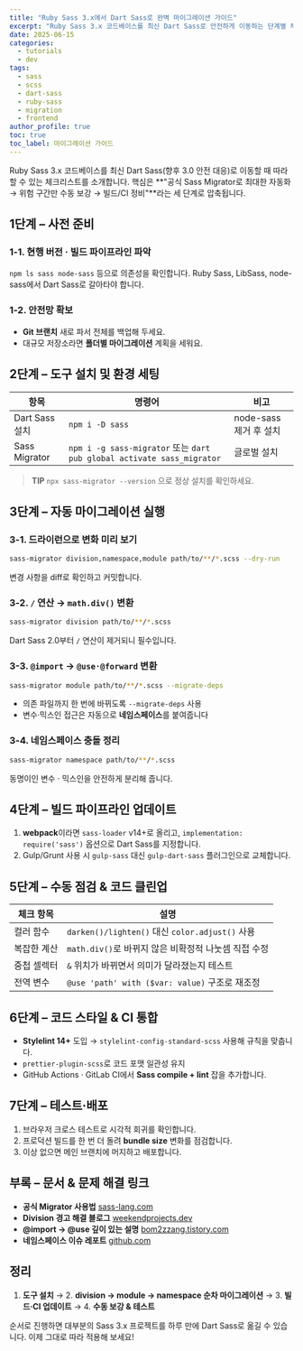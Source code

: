 ```yaml
---
title: "Ruby Sass 3.x에서 Dart Sass로 완벽 마이그레이션 가이드"
excerpt: "Ruby Sass 3.x 코드베이스를 최신 Dart Sass로 안전하게 이동하는 단계별 체크리스트와 자동화 도구 활용법"
date: 2025-06-15
categories: 
  - tutorials
  - dev
tags: 
  - sass
  - scss  
  - dart-sass
  - ruby-sass
  - migration
  - frontend
author_profile: true
toc: true
toc_label: 마이그레이션 가이드
---
```


Ruby Sass 3.x 코드베이스를 최신 Dart Sass(향후 3.0 안전 대응)로 이동할 때 따라할 수 있는 체크리스트를 소개합니다. 핵심은 **"공식 Sass Migrator로 최대한 자동화 → 위험 구간만 수동 보강 → 빌드/CI 정비"**라는 세 단계로 압축됩니다.

## 1단계 – 사전 준비

### 1-1. 현행 버전 · 빌드 파이프라인 파악

`npm ls sass node-sass` 등으로 의존성을 확인합니다. Ruby Sass, LibSass, node-sass에서 Dart Sass로 갈아타야 합니다.

### 1-2. 안전망 확보

- **Git 브랜치** 새로 파서 전체를 백업해 두세요.
- 대규모 저장소라면 **폴더별 마이그레이션** 계획을 세워요.

## 2단계 – 도구 설치 및 환경 세팅

| 항목            | 명령어                                                                  | 비고                              |
| ------------- | -------------------------------------------------------------------- | ------------------------------- |
| Dart Sass 설치  | `npm i -D sass`                                                      | node-sass 제거 후 설치 |
| Sass Migrator | `npm i -g sass-migrator` 또는 `dart pub global activate sass_migrator` | 글로벌 설치 |

> **TIP** `npx sass-migrator --version` 으로 정상 설치를 확인하세요.

## 3단계 – 자동 마이그레이션 실행

### 3-1. 드라이런으로 변화 미리 보기

```bash
sass-migrator division,namespace,module path/to/**/*.scss --dry-run
```

변경 사항을 diff로 확인하고 커밋합니다.

### 3-2. `/` 연산 → `math.div()` 변환

```bash
sass-migrator division path/to/**/*.scss
```

Dart Sass 2.0부터 `/` 연산이 제거되니 필수입니다.

### 3-3. `@import` → `@use·@forward` 변환

```bash
sass-migrator module path/to/**/*.scss --migrate-deps
```

- 의존 파일까지 한 번에 바뀌도록 `--migrate-deps` 사용
- 변수·믹스인 접근은 자동으로 **네임스페이스**를 붙여줍니다

### 3-4. 네임스페이스 충돌 정리

```bash
sass-migrator namespace path/to/**/*.scss
```

동명이인 변수 · 믹스인을 안전하게 분리해 줍니다.

## 4단계 – 빌드 파이프라인 업데이트

1. **webpack**이라면 `sass-loader` v14+로 올리고, `implementation: require('sass')` 옵션으로 Dart Sass를 지정합니다.
2. Gulp/Grunt 사용 시 `gulp-sass` 대신 `gulp-dart-sass` 플러그인으로 교체합니다.

## 5단계 – 수동 점검 & 코드 클린업

| 체크 항목  | 설명                                                                |
| ------ | ----------------------------------------------------------------- |
| 컬러 함수  | `darken()/lighten()` 대신 `color.adjust()` 사용 |
| 복잡한 계산 | `math.div()`로 바뀌지 않은 비확정적 나눗셈 직접 수정                               |
| 중첩 셀렉터 | `&` 위치가 바뀌면서 의미가 달라졌는지 테스트                                        |
| 전역 변수  | `@use 'path' with ($var: value)` 구조로 재조정                          |

## 6단계 – 코드 스타일 & CI 통합

- **Stylelint 14+** 도입 → `stylelint-config-standard-scss` 사용해 규칙을 맞춥니다.
- `prettier-plugin-scss`로 코드 포맷 일관성 유지
- GitHub Actions · GitLab CI에서 **Sass compile + lint** 잡을 추가합니다.

## 7단계 – 테스트·배포

1. 브라우저 크로스 테스트로 시각적 회귀를 확인합니다.
2. 프로덕션 빌드를 한 번 더 돌려 **bundle size** 변화를 점검합니다.
3. 이상 없으면 메인 브랜치에 머지하고 배포합니다.

## 부록 – 문서 & 문제 해결 링크

- **공식 Migrator 사용법** [sass-lang.com](https://sass-lang.com/documentation/cli/migrator/)
- **Division 경고 해결 블로그** [weekendprojects.dev](https://weekendprojects.dev/posts/sasserror-math-div/)
- **@import → @use 깊이 있는 설명** [bom2zzang.tistory.com](https://bom2zzang.tistory.com/48)
- **네임스페이스 이슈 레포트** [github.com](https://github.com/sass/migrator/issues/257)

## 정리

1. **도구 설치** → 2. **division → module → namespace 순차 마이그레이션** → 3. **빌드·CI 업데이트** → 4. **수동 보강 & 테스트**

순서로 진행하면 대부분의 Sass 3.x 프로젝트를 하루 만에 Dart Sass로 옮길 수 있습니다. 이제 그대로 따라 적용해 보세요!
